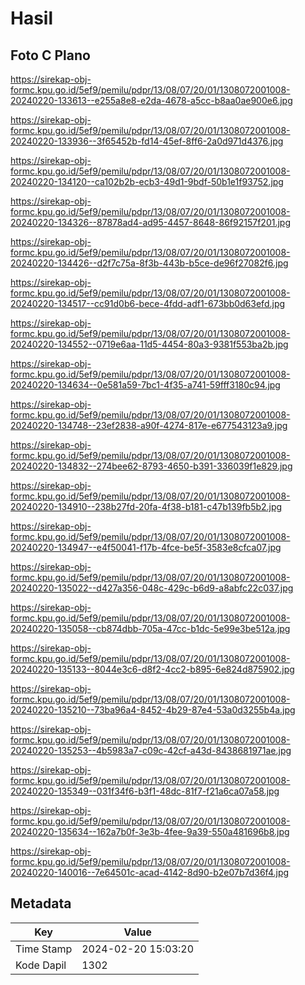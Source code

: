 # Hasil

## Foto C Plano

https://sirekap-obj-formc.kpu.go.id/5ef9/pemilu/pdpr/13/08/07/20/01/1308072001008-20240220-133613--e255a8e8-e2da-4678-a5cc-b8aa0ae900e6.jpg

https://sirekap-obj-formc.kpu.go.id/5ef9/pemilu/pdpr/13/08/07/20/01/1308072001008-20240220-133936--3f65452b-fd14-45ef-8ff6-2a0d971d4376.jpg

https://sirekap-obj-formc.kpu.go.id/5ef9/pemilu/pdpr/13/08/07/20/01/1308072001008-20240220-134120--ca102b2b-ecb3-49d1-9bdf-50b1e1f93752.jpg

https://sirekap-obj-formc.kpu.go.id/5ef9/pemilu/pdpr/13/08/07/20/01/1308072001008-20240220-134326--87878ad4-ad95-4457-8648-86f92157f201.jpg

https://sirekap-obj-formc.kpu.go.id/5ef9/pemilu/pdpr/13/08/07/20/01/1308072001008-20240220-134426--d2f7c75a-8f3b-443b-b5ce-de96f27082f6.jpg

https://sirekap-obj-formc.kpu.go.id/5ef9/pemilu/pdpr/13/08/07/20/01/1308072001008-20240220-134517--cc91d0b6-bece-4fdd-adf1-673bb0d63efd.jpg

https://sirekap-obj-formc.kpu.go.id/5ef9/pemilu/pdpr/13/08/07/20/01/1308072001008-20240220-134552--0719e6aa-11d5-4454-80a3-9381f553ba2b.jpg

https://sirekap-obj-formc.kpu.go.id/5ef9/pemilu/pdpr/13/08/07/20/01/1308072001008-20240220-134634--0e581a59-7bc1-4f35-a741-59fff3180c94.jpg

https://sirekap-obj-formc.kpu.go.id/5ef9/pemilu/pdpr/13/08/07/20/01/1308072001008-20240220-134748--23ef2838-a90f-4274-817e-e677543123a9.jpg

https://sirekap-obj-formc.kpu.go.id/5ef9/pemilu/pdpr/13/08/07/20/01/1308072001008-20240220-134832--274bee62-8793-4650-b391-336039f1e829.jpg

https://sirekap-obj-formc.kpu.go.id/5ef9/pemilu/pdpr/13/08/07/20/01/1308072001008-20240220-134910--238b27fd-20fa-4f38-b181-c47b139fb5b2.jpg

https://sirekap-obj-formc.kpu.go.id/5ef9/pemilu/pdpr/13/08/07/20/01/1308072001008-20240220-134947--e4f50041-f17b-4fce-be5f-3583e8cfca07.jpg

https://sirekap-obj-formc.kpu.go.id/5ef9/pemilu/pdpr/13/08/07/20/01/1308072001008-20240220-135022--d427a356-048c-429c-b6d9-a8abfc22c037.jpg

https://sirekap-obj-formc.kpu.go.id/5ef9/pemilu/pdpr/13/08/07/20/01/1308072001008-20240220-135058--cb874dbb-705a-47cc-b1dc-5e99e3be512a.jpg

https://sirekap-obj-formc.kpu.go.id/5ef9/pemilu/pdpr/13/08/07/20/01/1308072001008-20240220-135133--8044e3c6-d8f2-4cc2-b895-6e824d875902.jpg

https://sirekap-obj-formc.kpu.go.id/5ef9/pemilu/pdpr/13/08/07/20/01/1308072001008-20240220-135210--73ba96a4-8452-4b29-87e4-53a0d3255b4a.jpg

https://sirekap-obj-formc.kpu.go.id/5ef9/pemilu/pdpr/13/08/07/20/01/1308072001008-20240220-135253--4b5983a7-c09c-42cf-a43d-8438681971ae.jpg

https://sirekap-obj-formc.kpu.go.id/5ef9/pemilu/pdpr/13/08/07/20/01/1308072001008-20240220-135349--031f34f6-b3f1-48dc-81f7-f21a6ca07a58.jpg

https://sirekap-obj-formc.kpu.go.id/5ef9/pemilu/pdpr/13/08/07/20/01/1308072001008-20240220-135634--162a7b0f-3e3b-4fee-9a39-550a481696b8.jpg

https://sirekap-obj-formc.kpu.go.id/5ef9/pemilu/pdpr/13/08/07/20/01/1308072001008-20240220-140016--7e64501c-acad-4142-8d90-b2e07b7d36f4.jpg


## Metadata

| Key        | Value               |
| ---------- | ------------------- |
| Time Stamp | 2024-02-20 15:03:20 |
| Kode Dapil | 1302                |



